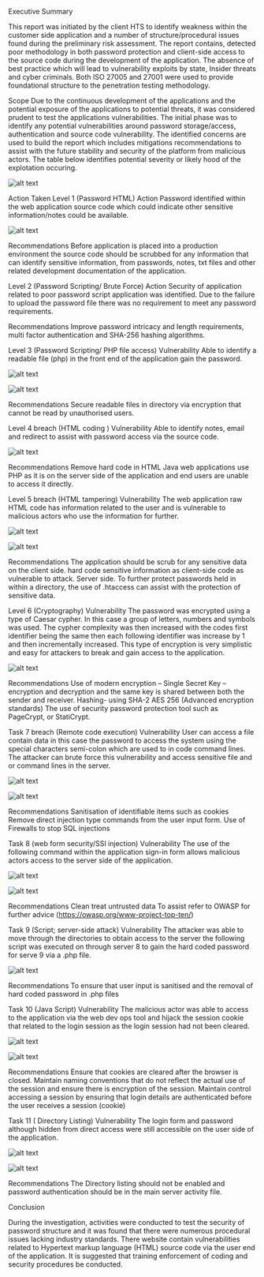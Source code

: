 

Executive Summary

This report was initiated by the client HTS to identify weakness within the customer side application and a number of structure/procedural issues found during the preliminary risk assessment. The report contains, detected poor methodology in both password protection and client-side access to the source code during the development of the application. The absence of best practice which will lead to vulnerability exploits by state, Insider threats and cyber criminals. Both ISO 27005 and 27001 were used to provide foundational structure to the penetration testing methodology.

Scope
Due to the continuous development of the applications and the potential exposure of the applications to potential threats, it was considered prudent to test the applications vulnerabilities. The initial phase was to identify any potential vulnerabilities around password storage/access, authentication and source code vulnerability. The identified concerns are used to build the report which includes mitigations recommendations to assist with the future stability and security of the platform from malicious actors. The table below identifies potential severity or likely hood of the explotation occuring.  

![alt text](<Images/Risk Severity Matrix.png>)

Action Taken
Level 1 (Password HTML) 
Action
Password identified within the web application source code which could indicate other sensitive information/notes could be available.

![alt text](Images/Task_1_Spassword.png)

Recommendations
Before application is placed into a production environment the source code   should be scrubbed for any information that can identify sensitive information, from passwords, notes, txt files and other related development documentation of the application.

Level 2 (Password Scripting/ Brute Force) 
Action
Security of application related to poor password script application was identified. Due to the failure to upload the password file there was no requirement to meet any password requirements.



Recommendations
Improve password intricacy and length requirements, multi factor authentication and SHA-256 hashing algorithms.   

Level 3 (Password Scripting/ PHP file access)
Vulnerability 
Able to identify a readable file (php) in the front end of the application gain the password.

![alt text](Images/Level3_SourceCode.png)

![alt text](Images/Level3_Password.png)

Recommendations
Secure readable files in directory via encryption that cannot be read by unauthorised users. 

Level 4 breach (HTML coding )
Vulnerability
Able to identify notes, email and redirect to assist with password access via the source code.

![alt text](Images/Level4_emailSwitch.png)

Recommendations
Remove hard code in HTML Java web applications use PHP as it is on the server side of the application and end users are unable to access it directly.

Level 5 breach (HTML tampering)
Vulnerability
The web application raw HTML code has information related to the user and is vulnerable to malicious actors who use the information for further.

![alt text](Images/Task5_viaBrupsuite.png)

![alt text](Images/Level5_emailhardcoded.png)

Recommendations
The application should be scrub for any sensitive data on the client side. hard code sensitive information as client-side code as vulnerable to attack. Server side. To further protect passwords held in within a directory, the use of .htaccess  can assist with the protection of sensitive data. 

Level 6 (Cryptography)
Vulnerability
The password was encrypted using a type of Caesar cypher. In this case a group of letters, numbers and symbols was used.  The cypher complexity was then increased  with the codes first identifier being the same then each following identifier was increase by 1 and then incrementally increased. This type of encryption is very simplistic and easy for attackers to break and gain access to the application.

![alt text](Images/Task6_Crypto.png)


Recommendations
Use of modern encryption – 
Single Secret Key – encryption and decryption and the same key is shared between both the sender and receiver.
Hashing- using SHA-2 AES 256 (Advanced encryption standards)
The use of security password protection tool such as PageCrypt, or StatiCrypt.

Task 7 breach (Remote code execution)
Vulnerability
User can access a file contain data in this case the password to access the system using the special characters semi-colon which are used to in code command lines. The attacker can brute force this vulnerability and access sensitive file and or command lines in the server.

![alt text](Images/Task7_phpfile.png)

![alt text](Images/Task7_command_Injection.png)

Recommendations
Sanitisation of identifiable items such as cookies 
Remove direct injection type commands from the user input form.
Use of Firewalls to stop SQL injections 

Task 8 (web form security/SSI injection)
Vulnerability
The use of the following command <!--#exec cmd="ls ../" --> within the application sign-in form allows malicious actors access to the server side of the application.

![alt text](Images/Task8_password.png)

![alt text](Images/Task8_phpfilepath.png)

Recommendations
Clean treat untrusted data
To assist refer to OWASP for further advice (https://owasp.org/www-project-top-ten/)




Task 9 (Script; server-side attack)
Vulnerability
The attacker was able to move through the directories to obtain access to the server the following script was executed on through server 8 <!--#exec cmd="ls ../../9" --> to gain the hard coded password for serve 9 via a .php file.

![alt text](Images/Task9_DirectoryChange.png)

Recommendations
To ensure that user input is sanitised and the removal of hard coded password in .php files


Task 10 (Java Script)
Vulnerability
The malicious actor was able to access to the application via the web dev ops tool and hijack the session cookie that related to the login session as the login session had not been cleared.

![alt text](Images/Task10_No.png)

![alt text](Images/Task10_Yes.png)

Recommendations
Ensure that cookies are cleared after the browser is closed. Maintain naming conventions that do not reflect the actual use of the session and ensure there is encryption of the session.
Maintain control accessing a session by ensuring that login details are authenticated before the user receives a session (cookie) 

Task 11 ( Directory Listing)
Vulnerability
 The login form and password although hidden from direct access were still accessible on the user side of the application. 

![alt text](Images/Task11_DaAnswer.png)

![alt text](Images/Task11_passwordsimple.png)

Recommendations
The Directory listing should not be enabled and password authentication should be in the main server activity file.


  Conclusion

During the investigation, activities were conducted to test the security of password structure and it was found that there were numerous procedural issues lacking industry standards.  There website contain vulnerabilities related to Hypertext markup language (HTML) source code via the user end of the application. It is suggested that training enforcement of coding and security procedures be conducted.

  